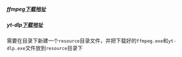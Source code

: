 ##### ffmpeg[下载地址](https://ffmpeg.org/download.html#build-windows) 

##### yt-dlp[下载地址](https://github.com/yt-dlp/yt-dlp/releases)

需要在目录下新建一个`resource`目录文件，并把下载好的`ffmpeg.exe`和`yt-dlp.exe`文件放到`resource`目录下